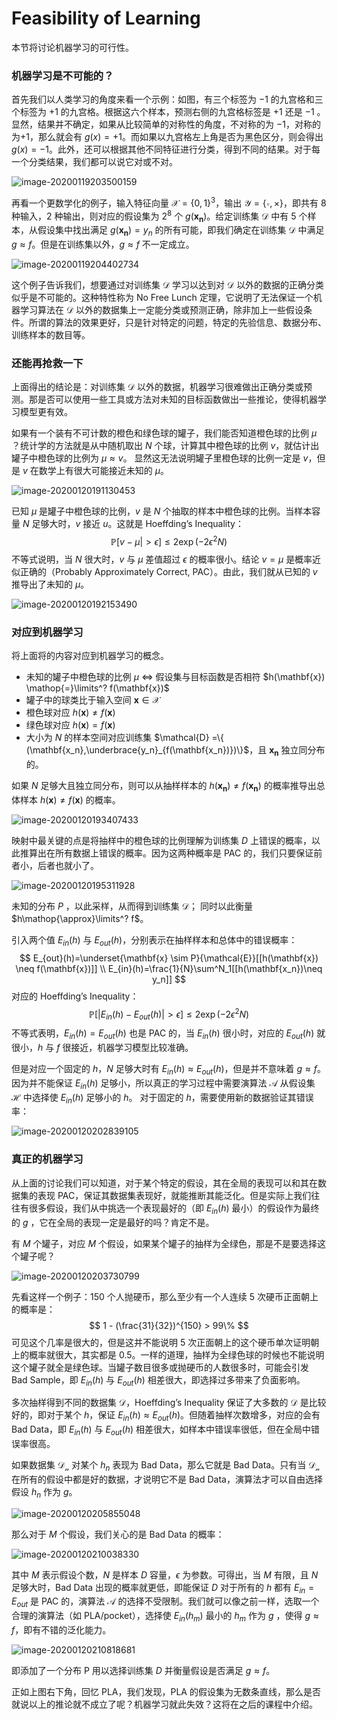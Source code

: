 # Feasibility of Learning

本节将讨论机器学习的可行性。

### 机器学习是不可能的？

首先我们以人类学习的角度来看一个示例：如图，有三个标签为 $-1$  的九宫格和三个标签为 $+1$ 的九宫格。根据这六个样本，预测右侧的九宫格标签是 $+1$ 还是 $-1$ 。显然，结果并不确定，如果从比较简单的对称性的角度，不对称的为 $-1$，对称的为$+1$，那么就会有 $g(x)=+1$。而如果以九宫格左上角是否为黑色区分，则会得出 $g(x)=-1$。此外，还可以根据其他不同特征进行分类，得到不同的结果。对于每一个分类结果，我们都可以说它对或不对。

![image-20200119203500159](image-20200119203500159.png)

再看一个更数学化的例子，输入特征向量 $\mathcal{X}=\{0,1\}^3$，输出 $\mathcal{Y}=\{\circ,\times\}$，即共有 8 种输入，2 种输出，则对应的假设集为 $2^8$ 个 $g(\mathbf{x_n})$。给定训练集 $\mathcal{D}$ 中有 5 个样本，从假设集中找出满足 $g(\mathbf{x_n})=y_n$ 的所有可能，即我们确定在训练集 $\mathcal{D}$ 中满足 $g\approx f$。但是在训练集以外，$g\approx f$ 不一定成立。

![image-20200119204402734](image-20200119204402734.png)

这个例子告诉我们，想要通过对训练集 $\mathcal{D}$ 学习以达到对 $\mathcal{D}$ 以外的数据的正确分类似乎是不可能的。这种特性称为 No Free Lunch 定理，它说明了无法保证一个机器学习算法在 $\mathcal{D}$ 以外的数据集上一定能分类或预测正确，除非加上一些假设条件。所谓的算法的效果更好，只是针对特定的问题，特定的先验信息、数据分布、训练样本的数目等。

### 还能再抢救一下

上面得出的结论是：对训练集 $\mathcal{D}$ 以外的数据，机器学习很难做出正确分类或预测。那是否可以使用一些工具或方法对未知的目标函数做出一些推论，使得机器学习模型更有效。

如果有一个装有不可计数的橙色和绿色球的罐子，我们能否知道橙色球的比例 $\mu$ ？统计学的方法就是从中随机取出 $N$ 个球，计算其中橙色球的比例 $v$，就估计出罐子中橙色球的比例为 $\mu \approx v$。 显然这无法说明罐子里橙色球的比例一定是 $v$，但是 $v$ 在数学上有很大可能接近未知的 $\mu$。

![image-20200120191130453](image-20200120191130453.png)

已知 $\mu$ 是罐子中橙色球的比例，$v$ 是 $N$ 个抽取的样本中橙色球的比例。当样本容量 $N$ 足够大时，$v$ 接近 $u$。这就是 Hoeffding’s Inequality：
$$
\mathbb{P}[v - \mu|>\epsilon] \leq 2 \exp(-2\epsilon^2N)
$$
不等式说明，当 $N$ 很大时，$v$ 与 $\mu$ 差值超过 $\epsilon$ 的概率很小。结论 $v=\mu$ 是概率近似正确的（Probably Approximately Correct, PAC）。由此，我们就从已知的 $v$ 推导出了未知的 $\mu$。

![image-20200120192153490](image-20200120192153490.png)

### 对应到机器学习

将上面将的内容对应到机器学习的概念。

- 未知的罐子中橙色球的比例 $\mu$ $\Longleftrightarrow$ 假设集与目标函数是否相符 $h(\mathbf{x}) \mathop{=}\limits^? f(\mathbf{x})$
- 罐子中的球类比于输入空间 $\mathbf{x} \in \mathcal{X}$
- 橙色球对应 $h(\mathbf{x}) \neq f(\mathbf{x})$
- 绿色球对应 $h(\mathbf{x}) = f(\mathbf{x})$
- 大小为 $N$ 的样本空间对应训练集 $\mathcal{D} =\{ (\mathbf{x_n},\underbrace{y_n}_{f(\mathbf{x_n})})\}$，且 $\mathbf{x_n}$ 独立同分布的。

如果 $N$ 足够大且独立同分布，则可以从抽样样本的 $h(\mathbf{x_n})\neq f(\mathbf{x_n})$ 的概率推导出总体样本 $h(\mathbf{x})\neq f(\mathbf{x})$ 的概率。

![image-20200120193407433](image-20200120193407433.png)

映射中最关键的点是将抽样中的橙色球的比例理解为训练集 $D$ 上错误的概率，以此推算出在所有数据上错误的概率。因为这两种概率是 PAC 的，我们只要保证前者小，后者也就小了。

![image-20200120195311928](image-20200120195311928.png)

未知的分布 $P$ ，以此采样，从而得到训练集 $\mathcal{D}$； 同时以此衡量 $h\mathop{\approx}\limits^? f$。

引入两个值 $E_{in}(h)$ 与 $E_{out}(h)$，分别表示在抽样样本和总体中的错误概率：
$$
E_{out}(h)=\underset{\mathbf{x} \sim P}{\mathcal{E}}[[h(\mathbf{x}) \neq f(\mathbf{x})]] \\
E_{in}(h)=\frac{1}{N}\sum^N_1[[h(\mathbf{x_n})\neq y_n]]
$$
对应的 Hoeffding’s Inequality：
$$
\mathbb{P}[|E_{in}(h)-E_{out}(h)| > \epsilon] \leq 2\exp(-2\epsilon^2N)
$$
不等式表明，$E_{in}(h) = E_{out}(h)$ 也是 PAC 的，当 $E_{in}(h)$ 很小时，对应的 $E_{out}(h)$ 就很小，$h$ 与 $f$ 很接近，机器学习模型比较准确。

但是对应一个固定的 $h$，$N$ 足够大时有 $E_{in}(h)\approx E_{out}(h)$，但是并不意味着 $g\approx f$。因为并不能保证 $E_{in}(h)$ 足够小，所以真正的学习过程中需要演算法 $\mathcal{A}$ 从假设集 $\mathcal{H}$ 中选择使 $E_{in}(h)$ 足够小的 $h$。 对于固定的 $h$，需要使用新的数据验证其错误率：

![image-20200120202839105](image-20200120202839105.png)

### 真正的机器学习

从上面的讨论我们可以知道，对于某个特定的假设，其在全局的表现可以和其在数据集的表现 PAC，保证其数据集表现好，就能推断其能泛化。但是实际上我们往往有很多假设，我们从中挑选一个表现最好的（即 $E_{in}(h)$ 最小）的假设作为最终的 $g$ ，它在全局的表现一定是最好的吗？肯定不是。

有 $M$ 个罐子，对应 $M$ 个假设，如果某个罐子的抽样为全绿色，那是不是要选择这个罐子呢？

![image-20200120203730799](image-20200120203730799.png)

先看这样一个例子：150 个人抛硬币，那么至少有一个人连续 5 次硬币正面朝上的概率是：
$$
1 - (\frac{31}{32})^{150} > 99\%
$$
可见这个几率是很大的，但是这并不能说明 5 次正面朝上的这个硬币单次证明朝上的概率就很大，其实都是 0.5。一样的道理，抽样为全绿色球的时候也不能说明这个罐子就全是绿色球。当罐子数目很多或抛硬币的人数很多时，可能会引发 Bad Sample，即 $E_{in}(h)$ 与 $E_{out}(h)$ 相差很大，即选择过多带来了负面影响。

多次抽样得到不同的数据集 $\mathcal{D}$，Hoeffding’s Inequality 保证了大多数的 $\mathcal{D}$ 是比较好的，即对于某个 $h$，保证 $E_{in}(h)\approx E_{out}(h)$。但随着抽样次数增多，对应的会有 Bad Data，即 $E_{in}(h)$ 与 $E_{out}(h)$ 相差很大，如样本中错误率很低，但在全局中错误率很高。

如果数据集 $\mathcal{D_n}$ 对某个 $h_n$ 表现为 Bad Data，那么它就是 Bad Data。只有当 $\mathcal{D_n}$ 在所有的假设中都是好的数据，才说明它不是 Bad Data，演算法才可以自由选择假设 $h_n$ 作为 $g$。

![image-20200120205855048](image-20200120205855048.png)

那么对于 $M$ 个假设，我们关心的是 Bad Data 的概率：

![image-20200120210038330](image-20200120210038330.png)

其中 $M$ 表示假设个数，$N$ 是样本 $D$ 容量，$\epsilon$ 为参数。可得出，当 $M$ 有限，且 $N$ 足够大时，Bad Data 出现的概率就更低，即能保证 $D$ 对于所有的 $h$ 都有 $E_{in} = E_{out}$ 是 PAC 的，演算法 $\mathcal{A}$ 的选择不受限制。我们就可以像之前一样，选取一个合理的演算法（如 PLA/pocket），选择使 $E_{in}(h_m)$ 最小的 $h_m$ 作为 $g$ ，使得 $g\approx f$，即有不错的泛化能力。

![image-20200120210818681](image-20200120210818681.png)

即添加了一个分布 P 用以选择训练集 $D$ 并衡量假设是否满足 $g\approx f$。

正如上图右下角，回忆 PLA，我们发现，PLA 的假设集为无数条直线，那么是否就说以上的推论就不成立了呢？机器学习就此失效？这将在之后的课程中介绍。